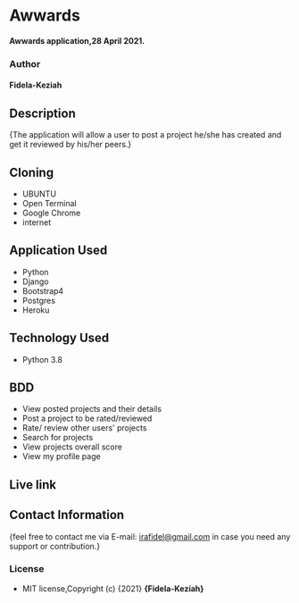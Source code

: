 # Awwards

#### Awwards application,28 April 2021.
### Author

#### Fidela-Keziah

## Description

{The application will allow a user to post a project he/she has created and get it reviewed by his/her peers.}

## Cloning

* UBUNTU
* Open Terminal
* Google Chrome
* internet

## Application Used

* Python
* Django
* Bootstrap4
* Postgres
* Heroku

## Technology Used

* Python 3.8

## BDD

* View posted projects and their details
* Post a project to be rated/reviewed
* Rate/ review other users' projects
* Search for projects 
* View projects overall score
* View my profile page

## Live link 

## Contact Information

{feel free to contact me via E-mail: irafidel@gmail.com in case you need any support or contribution.}

### License

* MIT license,Copyright (c) {2021} **{Fidela-Keziah}**
